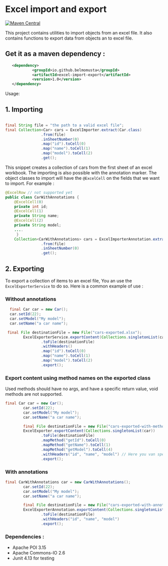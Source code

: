 # Excel import and export
[![Maven Central](https://maven-badges.herokuapp.com/maven-central/io.github.belmomusta/excel-import-export/badge.svg)](https://maven-badges.herokuapp.com/maven-central/io.github.belmomusta/excel-import-export)

This project contains utilities to import objects from an excel file.
It also contains functions to export data from objects an to excel file.
## Get it as a maven dependency  :

```XML
   <dependency>
            <groupId>io.github.belmomusta</groupId>
            <artifactId>excel-import-export</artifactId>
            <version>1.0</version>
   </dependency>
```
Usage:
## 1. Importing

```java

final String file = "the path to a valid excel file";
final Collection<Car> cars = ExcelImporter.extract(Car.class)
                .from(file)
                .inSheetNumber(0)
                .map("id").toCell(0)
                .map("name").toCell(1)
                .map("model").toCell(2)
                .get();
```
This snippet creates a collection of cars from the first sheet of an excel workbook.
The importing is also possible with the annotation marker.
The object classes to import will have the `@ExcelCell` on the fields that we want to import. 
For example :

```java
@ExcelRow // not supported yet
public class CarWithAnnotations {
	@ExcelCell(0)
	private int id;
	@ExcelCell(1)
	private String name;
	@ExcelCell(2)
	private String model;
	....
	 }
	Collection<CarWithAnnotations> cars = ExcelImporterAnnotation.extract(CarWithAnnotations.class)
				.from(file)
				.inSheetNumber(0)
				.get();
```

## 2.  Exporting
To export a collection of items to an excel file, You an use the `ExcelExporterService` to do so.
Here is a common example of use  :

### Without annotations

```java
  final Car car = new Car();
  car.setId(22);
  car.setModel("My model");
  car.setName("a car name");

 final File destinationFile = new File("cars-exported.xlsx");
 		ExcelExporterService.exportContent(Collections.singletonList(car))
 				.toFile(destinationFile)
 				.withHeaders()
 				.map("id").toCell(0)
 				.map("name").toCell(1)
 				.map("model").toCell(2)
 				.export();
```
### Export content using method names on the exported class
Used methods should have no args, and have a specific return value, void methods are not supported.

```java
final Car car = new Car();
		car.setId(22);
		car.setModel("My model");
		car.setName("a car name");

		final File destinationFile = new File("cars-exported-with-method.xlsx");
		ExcelExporter.exportContent(Collections.singletonList(car))
				.toFile(destinationFile)
				.mapMethod("getId").toCell(0)
				.mapMethod("getName").toCell(1)
				.mapMethod("getModel").toCell(4)
				.withHeaders("id", "name", "model") // Here you van specify headers
				.export();
```
### With annotations
```java
final CarWithAnnotations car = new CarWithAnnotations();
		car.setId(22);
		car.setModel("My model");
		car.setName("a car name");

		final File destinationFile = new File("cars-exported-with-annotations.xlsx");
		ExcelExporterAnnotation.exportContent(Collections.singletonList(car))
				.toFile(destinationFile)
				.withHeaders("id", "name", "model")
				.export();
```
### Dependencies :
 - Apache POI 3.15
 - Apache Commons-IO 2.6
 - Junit 4.13 for testing
